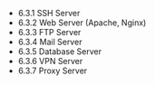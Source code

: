 

- 6.3.1 SSH Server
- 6.3.2 Web Server (Apache, Nginx)
- 6.3.3 FTP Server
- 6.3.4 Mail Server
- 6.3.5 Database Server
- 6.3.6 VPN Server
- 6.3.7 Proxy Server